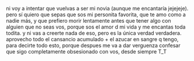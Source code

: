 ni voy a intentar que vuelvas a ser mi novia (aunque me encantaría jejejeje). pero sí quiero que sepas que sos mi personita favorita, que te amo como a nadie más, y que prefiero morir lentamente antes que tener algo con alguien que no seas vos, porque sos el amor d mi vida y me encantas toda todita. y ni vas a creerte nada de eso, pero es la única verdad verdadera. aprovecho todo el cansancio acumulado + el azucar en sangre q tengo, para decirte todo esto, porque despues me va a dar verguenza confesar que sigo completamente obsesionado con vos, desde siempre T_T
